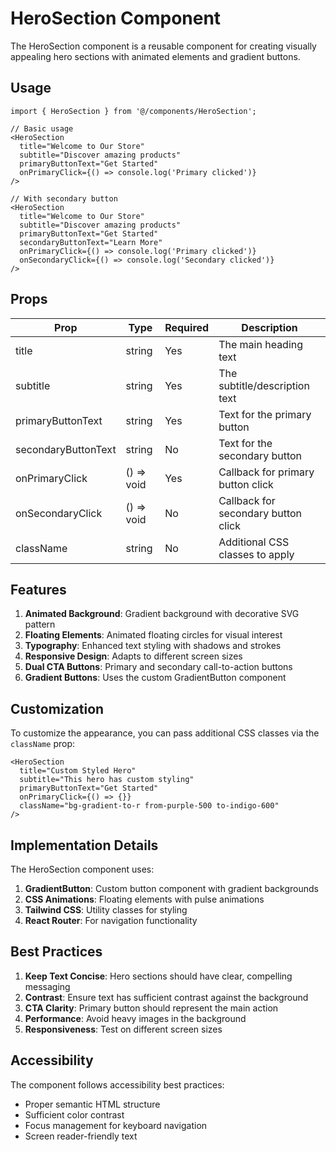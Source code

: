 # HeroSection Component

The HeroSection component is a reusable component for creating visually appealing hero sections with animated elements and gradient buttons.

## Usage

```tsx
import { HeroSection } from '@/components/HeroSection';

// Basic usage
<HeroSection
  title="Welcome to Our Store"
  subtitle="Discover amazing products"
  primaryButtonText="Get Started"
  onPrimaryClick={() => console.log('Primary clicked')}
/>

// With secondary button
<HeroSection
  title="Welcome to Our Store"
  subtitle="Discover amazing products"
  primaryButtonText="Get Started"
  secondaryButtonText="Learn More"
  onPrimaryClick={() => console.log('Primary clicked')}
  onSecondaryClick={() => console.log('Secondary clicked')}
/>
```

## Props

| Prop | Type | Required | Description |
|------|------|----------|-------------|
| title | string | Yes | The main heading text |
| subtitle | string | Yes | The subtitle/description text |
| primaryButtonText | string | Yes | Text for the primary button |
| secondaryButtonText | string | No | Text for the secondary button |
| onPrimaryClick | () => void | Yes | Callback for primary button click |
| onSecondaryClick | () => void | No | Callback for secondary button click |
| className | string | No | Additional CSS classes to apply |

## Features

1. **Animated Background**: Gradient background with decorative SVG pattern
2. **Floating Elements**: Animated floating circles for visual interest
3. **Typography**: Enhanced text styling with shadows and strokes
4. **Responsive Design**: Adapts to different screen sizes
5. **Dual CTA Buttons**: Primary and secondary call-to-action buttons
6. **Gradient Buttons**: Uses the custom GradientButton component

## Customization

To customize the appearance, you can pass additional CSS classes via the `className` prop:

```tsx
<HeroSection
  title="Custom Styled Hero"
  subtitle="This hero has custom styling"
  primaryButtonText="Get Started"
  onPrimaryClick={() => {}}
  className="bg-gradient-to-r from-purple-500 to-indigo-600"
/>
```

## Implementation Details

The HeroSection component uses:

1. **GradientButton**: Custom button component with gradient backgrounds
2. **CSS Animations**: Floating elements with pulse animations
3. **Tailwind CSS**: Utility classes for styling
4. **React Router**: For navigation functionality

## Best Practices

1. **Keep Text Concise**: Hero sections should have clear, compelling messaging
2. **Contrast**: Ensure text has sufficient contrast against the background
3. **CTA Clarity**: Primary button should represent the main action
4. **Performance**: Avoid heavy images in the background
5. **Responsiveness**: Test on different screen sizes

## Accessibility

The component follows accessibility best practices:

- Proper semantic HTML structure
- Sufficient color contrast
- Focus management for keyboard navigation
- Screen reader-friendly text